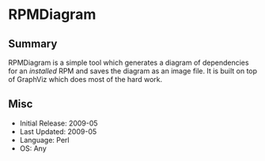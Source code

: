 # RPMDiagram
## Summary

RPMDiagram is a simple tool which generates a diagram of dependencies for an 
*installed* RPM and saves the diagram as an image file. It is built on top of 
GraphViz which does most of the hard work.

## Misc

- Initial Release: 2009-05
- Last Updated: 2009-05
- Language: Perl
- OS: Any
